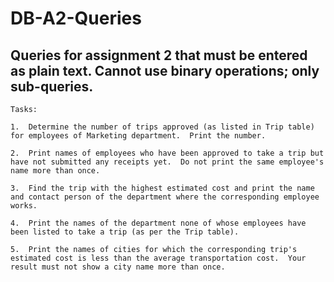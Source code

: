# DB-A2-Queries
## Queries for assignment 2 that must be entered as plain text. Cannot use binary operations; only sub-queries.

```
Tasks:

1.  Determine the number of trips approved (as listed in Trip table) for employees of Marketing department.  Print the number.

2.  Print names of employees who have been approved to take a trip but have not submitted any receipts yet.  Do not print the same employee's name more than once.

3.  Find the trip with the highest estimated cost and print the name and contact person of the department where the corresponding employee works.

4.  Print the names of the department none of whose employees have been listed to take a trip (as per the Trip table).

5.  Print the names of cities for which the corresponding trip's estimated cost is less than the average transportation cost.  Your result must not show a city name more than once.
```